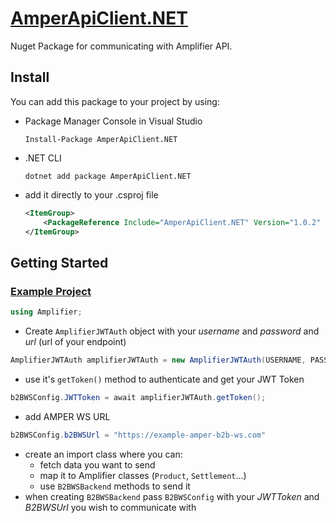# [AmperApiClient.NET](https://www.nuget.org/packages/AmperApiClient.NET/) #


Nuget Package for communicating with Amplifier API. 

## Install ##

You can add this package to your project by using:

* Package Manager Console in Visual Studio

    ```Install-Package AmperApiClient.NET```

* .NET CLI

    ```dotnet add package AmperApiClient.NET```

* add it directly to your .csproj file

    ```xml
    <ItemGroup>
        <PackageReference Include="AmperApiClient.NET" Version="1.0.2" />
    </ItemGroup>
    ```

## Getting Started ##

### [Example Project](https://bitbucket.org/amplifierspzoo/amper-translator-example) ###


```cs
using Amplifier;
```
* Create ```AmplifierJWTAuth``` object with your *username* and *password* and *url* (url of your endpoint)

```cs
AmplifierJWTAuth amplifierJWTAuth = new AmplifierJWTAuth(USERNAME, PASSWORD, URL);
```
* use it's ```getToken()``` method to authenticate and get your JWT Token
    
```cs
b2BWSConfig.JWTToken = await amplifierJWTAuth.getToken();
```
* add AMPER WS URL 

```cs
b2BWSConfig.b2BWSUrl = "https://example-amper-b2b-ws.com"
```
* create an import class where you can:
    * fetch data you want to send
    * map it to Amplifier classes (```Product```, ```Settlement```...)
    * use ```B2BWSBackend``` methods to send it
* when creating ```B2BWSBackend``` pass ```B2BWSConfig``` with your *JWTToken* and *B2BWSUrl* you wish to communicate with